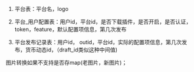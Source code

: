 1. 平台表：平台名，logo

2. 平台_用户配置表：用户id，平台id，是否下载插件，是否开启，是否认证，token，feature，默认配置项信息，第几次发布

3. 平台发布记录表：用户id， outid，平台id，实际的配置项信息，第几次发布，货币动态id，（draft_id类似这种中间值)

图片转换如果不支持是否存map(老图片，新图片)；